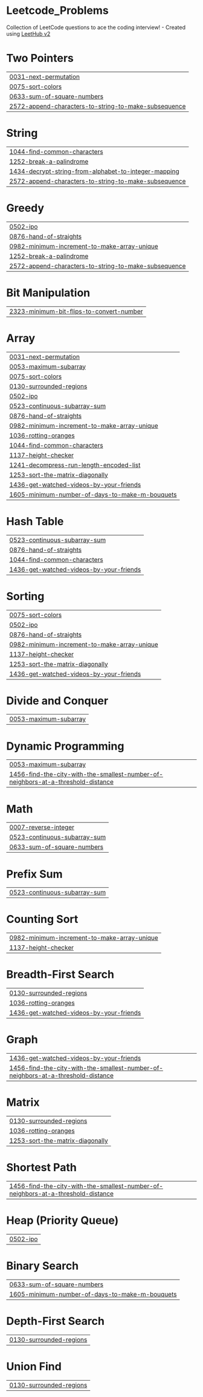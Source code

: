 # Leetcode_Problems
Collection of LeetCode questions to ace the coding interview! - Created using [LeetHub v2](https://github.com/arunbhardwaj/LeetHub-2.0)


# Two Pointers
|  |
| ------- |
| [0031-next-permutation](https://github.com/Vicke413/Leetcode_Problems/tree/master/0031-next-permutation) |
| [0075-sort-colors](https://github.com/Vicke413/Leetcode_Problems/tree/master/0075-sort-colors) |
| [0633-sum-of-square-numbers](https://github.com/Vicke413/Leetcode_Problems/tree/master/0633-sum-of-square-numbers) |
| [2572-append-characters-to-string-to-make-subsequence](https://github.com/Vicke413/Leetcode_Problems/tree/master/2572-append-characters-to-string-to-make-subsequence) |
# String
|  |
| ------- |
| [1044-find-common-characters](https://github.com/Vicke413/Leetcode_Problems/tree/master/1044-find-common-characters) |
| [1252-break-a-palindrome](https://github.com/Vicke413/Leetcode_Problems/tree/master/1252-break-a-palindrome) |
| [1434-decrypt-string-from-alphabet-to-integer-mapping](https://github.com/Vicke413/Leetcode_Problems/tree/master/1434-decrypt-string-from-alphabet-to-integer-mapping) |
| [2572-append-characters-to-string-to-make-subsequence](https://github.com/Vicke413/Leetcode_Problems/tree/master/2572-append-characters-to-string-to-make-subsequence) |
# Greedy
|  |
| ------- |
| [0502-ipo](https://github.com/Vicke413/Leetcode_Problems/tree/master/0502-ipo) |
| [0876-hand-of-straights](https://github.com/Vicke413/Leetcode_Problems/tree/master/0876-hand-of-straights) |
| [0982-minimum-increment-to-make-array-unique](https://github.com/Vicke413/Leetcode_Problems/tree/master/0982-minimum-increment-to-make-array-unique) |
| [1252-break-a-palindrome](https://github.com/Vicke413/Leetcode_Problems/tree/master/1252-break-a-palindrome) |
| [2572-append-characters-to-string-to-make-subsequence](https://github.com/Vicke413/Leetcode_Problems/tree/master/2572-append-characters-to-string-to-make-subsequence) |
# Bit Manipulation
|  |
| ------- |
| [2323-minimum-bit-flips-to-convert-number](https://github.com/Vicke413/Leetcode_Problems/tree/master/2323-minimum-bit-flips-to-convert-number) |
# Array
|  |
| ------- |
| [0031-next-permutation](https://github.com/Vicke413/Leetcode_Problems/tree/master/0031-next-permutation) |
| [0053-maximum-subarray](https://github.com/Vicke413/Leetcode_Problems/tree/master/0053-maximum-subarray) |
| [0075-sort-colors](https://github.com/Vicke413/Leetcode_Problems/tree/master/0075-sort-colors) |
| [0130-surrounded-regions](https://github.com/Vicke413/Leetcode_Problems/tree/master/0130-surrounded-regions) |
| [0502-ipo](https://github.com/Vicke413/Leetcode_Problems/tree/master/0502-ipo) |
| [0523-continuous-subarray-sum](https://github.com/Vicke413/Leetcode_Problems/tree/master/0523-continuous-subarray-sum) |
| [0876-hand-of-straights](https://github.com/Vicke413/Leetcode_Problems/tree/master/0876-hand-of-straights) |
| [0982-minimum-increment-to-make-array-unique](https://github.com/Vicke413/Leetcode_Problems/tree/master/0982-minimum-increment-to-make-array-unique) |
| [1036-rotting-oranges](https://github.com/Vicke413/Leetcode_Problems/tree/master/1036-rotting-oranges) |
| [1044-find-common-characters](https://github.com/Vicke413/Leetcode_Problems/tree/master/1044-find-common-characters) |
| [1137-height-checker](https://github.com/Vicke413/Leetcode_Problems/tree/master/1137-height-checker) |
| [1241-decompress-run-length-encoded-list](https://github.com/Vicke413/Leetcode_Problems/tree/master/1241-decompress-run-length-encoded-list) |
| [1253-sort-the-matrix-diagonally](https://github.com/Vicke413/Leetcode_Problems/tree/master/1253-sort-the-matrix-diagonally) |
| [1436-get-watched-videos-by-your-friends](https://github.com/Vicke413/Leetcode_Problems/tree/master/1436-get-watched-videos-by-your-friends) |
| [1605-minimum-number-of-days-to-make-m-bouquets](https://github.com/Vicke413/Leetcode_Problems/tree/master/1605-minimum-number-of-days-to-make-m-bouquets) |
# Hash Table
|  |
| ------- |
| [0523-continuous-subarray-sum](https://github.com/Vicke413/Leetcode_Problems/tree/master/0523-continuous-subarray-sum) |
| [0876-hand-of-straights](https://github.com/Vicke413/Leetcode_Problems/tree/master/0876-hand-of-straights) |
| [1044-find-common-characters](https://github.com/Vicke413/Leetcode_Problems/tree/master/1044-find-common-characters) |
| [1436-get-watched-videos-by-your-friends](https://github.com/Vicke413/Leetcode_Problems/tree/master/1436-get-watched-videos-by-your-friends) |
# Sorting
|  |
| ------- |
| [0075-sort-colors](https://github.com/Vicke413/Leetcode_Problems/tree/master/0075-sort-colors) |
| [0502-ipo](https://github.com/Vicke413/Leetcode_Problems/tree/master/0502-ipo) |
| [0876-hand-of-straights](https://github.com/Vicke413/Leetcode_Problems/tree/master/0876-hand-of-straights) |
| [0982-minimum-increment-to-make-array-unique](https://github.com/Vicke413/Leetcode_Problems/tree/master/0982-minimum-increment-to-make-array-unique) |
| [1137-height-checker](https://github.com/Vicke413/Leetcode_Problems/tree/master/1137-height-checker) |
| [1253-sort-the-matrix-diagonally](https://github.com/Vicke413/Leetcode_Problems/tree/master/1253-sort-the-matrix-diagonally) |
| [1436-get-watched-videos-by-your-friends](https://github.com/Vicke413/Leetcode_Problems/tree/master/1436-get-watched-videos-by-your-friends) |
# Divide and Conquer
|  |
| ------- |
| [0053-maximum-subarray](https://github.com/Vicke413/Leetcode_Problems/tree/master/0053-maximum-subarray) |
# Dynamic Programming
|  |
| ------- |
| [0053-maximum-subarray](https://github.com/Vicke413/Leetcode_Problems/tree/master/0053-maximum-subarray) |
| [1456-find-the-city-with-the-smallest-number-of-neighbors-at-a-threshold-distance](https://github.com/Vicke413/Leetcode_Problems/tree/master/1456-find-the-city-with-the-smallest-number-of-neighbors-at-a-threshold-distance) |
# Math
|  |
| ------- |
| [0007-reverse-integer](https://github.com/Vicke413/Leetcode_Problems/tree/master/0007-reverse-integer) |
| [0523-continuous-subarray-sum](https://github.com/Vicke413/Leetcode_Problems/tree/master/0523-continuous-subarray-sum) |
| [0633-sum-of-square-numbers](https://github.com/Vicke413/Leetcode_Problems/tree/master/0633-sum-of-square-numbers) |
# Prefix Sum
|  |
| ------- |
| [0523-continuous-subarray-sum](https://github.com/Vicke413/Leetcode_Problems/tree/master/0523-continuous-subarray-sum) |
# Counting Sort
|  |
| ------- |
| [0982-minimum-increment-to-make-array-unique](https://github.com/Vicke413/Leetcode_Problems/tree/master/0982-minimum-increment-to-make-array-unique) |
| [1137-height-checker](https://github.com/Vicke413/Leetcode_Problems/tree/master/1137-height-checker) |
# Breadth-First Search
|  |
| ------- |
| [0130-surrounded-regions](https://github.com/Vicke413/Leetcode_Problems/tree/master/0130-surrounded-regions) |
| [1036-rotting-oranges](https://github.com/Vicke413/Leetcode_Problems/tree/master/1036-rotting-oranges) |
| [1436-get-watched-videos-by-your-friends](https://github.com/Vicke413/Leetcode_Problems/tree/master/1436-get-watched-videos-by-your-friends) |
# Graph
|  |
| ------- |
| [1436-get-watched-videos-by-your-friends](https://github.com/Vicke413/Leetcode_Problems/tree/master/1436-get-watched-videos-by-your-friends) |
| [1456-find-the-city-with-the-smallest-number-of-neighbors-at-a-threshold-distance](https://github.com/Vicke413/Leetcode_Problems/tree/master/1456-find-the-city-with-the-smallest-number-of-neighbors-at-a-threshold-distance) |
# Matrix
|  |
| ------- |
| [0130-surrounded-regions](https://github.com/Vicke413/Leetcode_Problems/tree/master/0130-surrounded-regions) |
| [1036-rotting-oranges](https://github.com/Vicke413/Leetcode_Problems/tree/master/1036-rotting-oranges) |
| [1253-sort-the-matrix-diagonally](https://github.com/Vicke413/Leetcode_Problems/tree/master/1253-sort-the-matrix-diagonally) |
# Shortest Path
|  |
| ------- |
| [1456-find-the-city-with-the-smallest-number-of-neighbors-at-a-threshold-distance](https://github.com/Vicke413/Leetcode_Problems/tree/master/1456-find-the-city-with-the-smallest-number-of-neighbors-at-a-threshold-distance) |
# Heap (Priority Queue)
|  |
| ------- |
| [0502-ipo](https://github.com/Vicke413/Leetcode_Problems/tree/master/0502-ipo) |
# Binary Search
|  |
| ------- |
| [0633-sum-of-square-numbers](https://github.com/Vicke413/Leetcode_Problems/tree/master/0633-sum-of-square-numbers) |
| [1605-minimum-number-of-days-to-make-m-bouquets](https://github.com/Vicke413/Leetcode_Problems/tree/master/1605-minimum-number-of-days-to-make-m-bouquets) |
# Depth-First Search
|  |
| ------- |
| [0130-surrounded-regions](https://github.com/Vicke413/Leetcode_Problems/tree/master/0130-surrounded-regions) |
# Union Find
|  |
| ------- |
| [0130-surrounded-regions](https://github.com/Vicke413/Leetcode_Problems/tree/master/0130-surrounded-regions) |